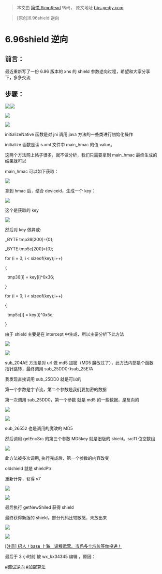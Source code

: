 > 本文由 [简悦 SimpRead](http://ksria.com/simpread/) 转码， 原文地址 [bbs.pediy.com](https://bbs.pediy.com/thread-269276.htm)

> [原创]6.96​shield 逆向

6.96shield 逆向
=============

前言：
---

最近重新写了一份 6.96 版本的 xhs 的 shield 参数逆向过程，希望和大家分享下，多多交流  

步骤：
---

![](https://bbs.pediy.com/plugin/chao_editor/rich_text/themes/default/images/spacer.gif)![](https://bbs.pediy.com/upload/attach/202109/799269_HTJHWGSVB5BUVKT.jpg)

![](https://bbs.pediy.com/upload/attach/202109/799269_D7FQYETZH2FNBDJ.jpg)

![](https://bbs.pediy.com/upload/attach/202109/799269_QFDNAMCR286TFSN.jpg)

initializeNative 函数是对 jni 调用 java 方法的一些类进行初始化操作

initialize 函数是读 s.xml 文件中 main_hmac 的值 value。

这两个方法网上帖子很多，就不做分析，我们只需要拿到 main_hmac 最终生成的结果就可以

main_hmac 可以如下获取：

![](https://bbs.pediy.com/upload/attach/202109/799269_DZJV3M96HNSDE9C.jpg)

拿到 hmac 后，结合 deviceid，生成一个 key：

![](https://bbs.pediy.com/upload/attach/202109/799269_DQBYDGFWNXWZU2B.jpg)

这个是获取的 key

![](https://bbs.pediy.com/upload/attach/202109/799269_XTH5CAQ83JN3QS6.jpg)

然后对 key 做异或:  

_BYTE tmp36[200]={0};

_BYTE tmp5c[200]={0};

for (i = 0; i < sizeof(key);i++)

{

  tmp36[i] = key[i]^0x36;

}

for (i = 0; i < sizeof(key);i++)

{

  tmp5c[i] = key[i]^0x5c;

}

由于 shield 主要是在 intercept 中生成，所以主要分析下此方法

![](https://bbs.pediy.com/upload/attach/202109/799269_YP8ZJUGGA5ZK6NM.jpg)

![](https://bbs.pediy.com/upload/attach/202109/799269_KJGSPPBTEGN7D6K.jpg)

sub_204AE 方法是对 url 做 md5 加密（MD5 魔改过了），此方法内部是个函数指针跳转，最终调用 sub_25DD0-》sub_25E7A

我发现直接调用 sub_25DD0 就是可以的  

第一个参数是字节流，第二个参数是我们要加密的数据

第一次调用 sub_25DD0，第一个参数 就是 md5 的一些数据，是反向的

![](https://bbs.pediy.com/upload/attach/202109/799269_FTPZHBSBJP8JUK4.jpg)

![](https://bbs.pediy.com/upload/attach/202109/799269_TXZ2VQARKMNT2FM.jpg)

sub_26552 也是调用的魔改的 MD5

然后调用 getEncSrc 的第三个参数 MD5key 就是旧版的 shield。src11 位空数组

![](https://bbs.pediy.com/upload/attach/202109/799269_BNGQXAFNXRVFV5S.jpg)

此方法被多次调用, 执行完成后，第一个参数的内容改变

oldshield 就是 shieldPtr

重新计算，获得 v7

![](https://bbs.pediy.com/upload/attach/202109/799269_5PNW2ZYXNKC9ZC5.jpg)

![](https://bbs.pediy.com/upload/attach/202109/799269_JQFVVZV3TPJ959Y.jpg)

最后执行 getNewShiled 获得 shield

最终获得新版的 shield，部分代码比较敏感，未放出来

![](https://bbs.pediy.com/upload/attach/202109/799269_QGBBDRRDJFA587R.jpg)

![](https://bbs.pediy.com/upload/attach/202109/799269_FQ9HD8FT3MJJXJR.jpg)

[[注意] 招人！base 上海，课程运营、市场多个坑位等你投递！](https://bbs.pediy.com/thread-267474.htm)

最后于 3 小时前 被 wx_kx34345 编辑 ，原因：

[#调试逆向](forum-4-1-1.htm) [#加密算法](forum-4-1-5.htm)